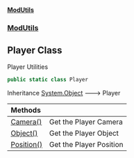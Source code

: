 #### [ModUtils](index.md 'index')
### [ModUtils](ModUtils.md 'ModUtils')

## Player Class

Player Utilities

```csharp
public static class Player
```

Inheritance [System.Object](https://docs.microsoft.com/en-us/dotnet/api/System.Object 'System.Object') &#129106; Player

| Methods | |
| :--- | :--- |
| [Camera()](ModUtils.Player.Camera().md 'ModUtils.Player.Camera()') | Get the Player Camera |
| [Object()](ModUtils.Player.Object().md 'ModUtils.Player.Object()') | Get the Player Object |
| [Position()](ModUtils.Player.Position().md 'ModUtils.Player.Position()') | Get the Player Position |
